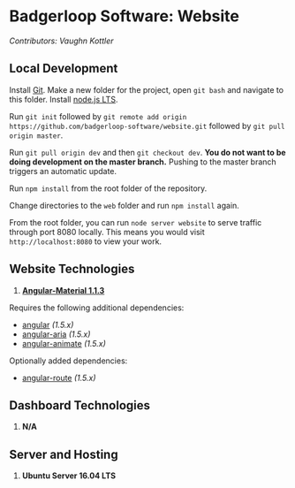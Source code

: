 # Badgerloop Software: Website

*Contributors: Vaughn Kottler*

## Local Development

Install [Git](https://git-scm.com/). Make a new folder for the project, open `git bash` and navigate to this folder. Install [node.js LTS](https://nodejs.org/en/).

Run `git init` followed by `git remote add origin https://github.com/badgerloop-software/website.git` followed by `git pull origin master`.

Run `git pull origin dev` and then `git checkout dev`. **You do not want to be doing development on the master branch.** Pushing to the master branch triggers an automatic update.

Run `npm install` from the root folder of the repository.

Change directories to the `web` folder and run `npm install` again.

From the root folder, you can run `node server website` to serve traffic through port 8080 locally. This means you would visit `http://localhost:8080` to view your work.

## Website Technologies

1. **[Angular-Material 1.1.3](https://material.angularjs.org/latest/)**

Requires the following additional dependencies:

  * [angular](https://angularjs.org/) *(1.5.x)*
  * [angular-aria](https://docs.angularjs.org/api/ngAria) *(1.5.x)*
  * [angular-animate](https://docs.angularjs.org/api/ngAnimate) *(1.5.x)*

Optionally added dependencies:

  * [angular-route](https://docs.angularjs.org/api/ngRoute) *(1.5.x)*

## Dashboard Technologies

1. **N/A**

## Server and Hosting

1. **Ubuntu Server 16.04 LTS**
